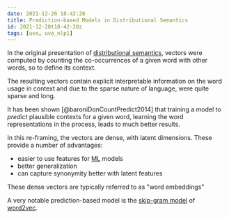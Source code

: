 ```yaml
---
date: 2021-12-20 18:42:28
title: Prediction-based Models in Distributional Semantics
id: 2021-12-20t18-42-28z
tags: [uva, uva_nlp1]
---
```


In the original presentation of
[distributional semantics](./2021-12-19t16-47-22z.md), vectors were computed by
counting the co-occurrences of a given word with other words, so to define its
context.

The resulting vectors contain explicit interpretable information on the word
usage in context and due to the sparse nature of language, were quite sparse and
long.

It has been shown [@baroniDonCountPredict2014] that training a model to
_predict_ plausible contexts for a given word, learning the word representations
in the process, leads to much better results.

In this re-framing, the vectors are dense, with latent dimensions. These provide
a number of advantages:

- easier to use features for [ML](./2021-09-09t10-48-40z.md) models
- better generalization
- can capture synonymity better with latent features

These dense vectors are typically referred to as "word embeddings"

A very notable prediction-based model is the
[skip-gram model](./2021-12-19t17-34-57z.md) of
[word2vec](https://en.wikipedia.org/wiki/Word2vec).
